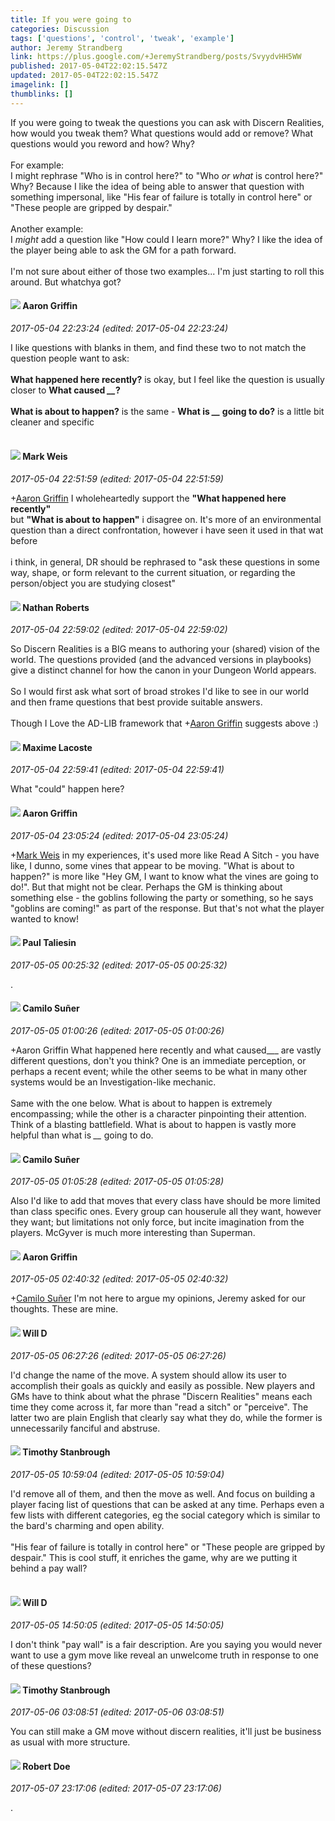 ```yaml
---
title: If you were going to
categories: Discussion
tags: ['questions', 'control', 'tweak', 'example']
author: Jeremy Strandberg
link: https://plus.google.com/+JeremyStrandberg/posts/SvyydvHH5WW
published: 2017-05-04T22:02:15.547Z
updated: 2017-05-04T22:02:15.547Z
imagelink: []
thumblinks: []
---
```


If you were going to tweak the questions you can ask with Discern Realities, how would you tweak them?  What questions would add or remove?  What questions would you reword and how?  Why? <br /><br />For example:  <br />I might rephrase &quot;Who is in control here?&quot; to &quot;Who <i>or what</i> is control here?&quot;  Why?  Because I like the idea of being able to answer that question with something impersonal, like &quot;His fear of failure is totally in control here&quot; or &quot;These people are gripped by despair.&quot;<br /><br />Another example:  <br />I <i>might</i> add a question like &quot;How could I learn more?&quot; Why?  I like the idea of the player being able to ask the GM for a path forward.<br /><br />I&#39;m not sure about either of those two examples... I&#39;m just starting to roll this around. But whatchya got?
<div id='comment z13jyjmycsbhyh0wv04cjroqpqz5wpqwn4o'>
  <h4><img src='{{site.baseurl}}//images/avatars/103667855585775066713_photo.jpg'> Aaron Griffin</h4>
      <p><cite>2017-05-04 22:23:24 (edited: 2017-05-04 22:23:24)</cite></p>
        <p>I like questions with blanks in them, and find these two to not match the question people want to ask:<br /><br /><b>What happened here recently?</b> is okay, but I feel like the question is usually closer to <b>What caused </b><b><i>__</i></b><b>?</b><br /><br /><b>What is about to happen?</b> is the same - <b>What is </b><b><i>__</i></b><b> going to do?</b> is a little bit cleaner and specific<br /><br /></p>
</div>
        

<div id='comment z13jyjmycsbhyh0wv04cjroqpqz5wpqwn4o'>
  <h4><img src='{{site.baseurl}}//images/avatars/102532126904257134510_photo.jpg'> Mark Weis</h4>
      <p><cite>2017-05-04 22:51:59 (edited: 2017-05-04 22:51:59)</cite></p>
        <p><span class="proflinkWrapper"><span class="proflinkPrefix">+</span><a class="proflink" href="https://plus.google.com/103667855585775066713" oid="103667855585775066713">Aaron Griffin</a></span> I wholeheartedly support the <b>&quot;What happened here recently&quot;</b><br />but <b>&quot;What is about to happen&quot;</b> i disagree on. It&#39;s more of an environmental question than a direct confrontation, however i have seen it used in that wat before<br /><br />i think, in general, DR should be rephrased to &quot;ask these questions in some way, shape, or form relevant to the current situation, or regarding the person/object you are studying closest&quot;</p>
</div>
        

<div id='comment z13jyjmycsbhyh0wv04cjroqpqz5wpqwn4o'>
  <h4><img src='{{site.baseurl}}//images/avatars/117646243340764868749_photo.jpg'> Nathan Roberts</h4>
      <p><cite>2017-05-04 22:59:02 (edited: 2017-05-04 22:59:02)</cite></p>
        <p>So Discern Realities is a BIG means to authoring your (shared) vision of the world. The questions provided (and the advanced versions in playbooks) give a distinct channel for how the canon in your Dungeon World appears.<br /><br />So I would first ask what sort of broad strokes I&#39;d like to see in our world and then frame questions that best provide suitable answers.<br /><br />Though I Love the AD-LIB framework that <span class="proflinkWrapper"><span class="proflinkPrefix">+</span><a class="proflink" href="https://plus.google.com/103667855585775066713" oid="103667855585775066713">Aaron Griffin</a></span> suggests above :)<br /></p>
</div>
        

<div id='comment z13jyjmycsbhyh0wv04cjroqpqz5wpqwn4o'>
  <h4><img src='{{site.baseurl}}//images/avatars/103209085571032627864_photo.jpg'> Maxime Lacoste</h4>
      <p><cite>2017-05-04 22:59:41 (edited: 2017-05-04 22:59:41)</cite></p>
        <p>What &quot;could&quot; happen here?</p>
</div>
        

<div id='comment z13jyjmycsbhyh0wv04cjroqpqz5wpqwn4o'>
  <h4><img src='{{site.baseurl}}//images/avatars/103667855585775066713_photo.jpg'> Aaron Griffin</h4>
      <p><cite>2017-05-04 23:05:24 (edited: 2017-05-04 23:05:24)</cite></p>
        <p><span class="proflinkWrapper"><span class="proflinkPrefix">+</span><a class="proflink" href="https://plus.google.com/102532126904257134510" oid="102532126904257134510">Mark Weis</a></span> in my experiences, it&#39;s used more like Read A Sitch - you have like, I dunno, some vines that appear to be moving. &quot;What is about to happen?&quot; is more like &quot;Hey GM, I want to know what the vines are going to do!&quot;. But that might not be clear. Perhaps the GM is thinking about something else - the goblins following the party or something, so he says &quot;goblins are coming!&quot; as part of the response. But that&#39;s not what the player wanted to know!</p>
</div>
        

<div id='comment z13jyjmycsbhyh0wv04cjroqpqz5wpqwn4o'>
  <h4><img src='{{site.baseurl}}//images/avatars/104126923962176651727_photo.jpg'> Paul Taliesin</h4>
      <p><cite>2017-05-05 00:25:32 (edited: 2017-05-05 00:25:32)</cite></p>
        <p>.</p>
</div>
        

<div id='comment z13jyjmycsbhyh0wv04cjroqpqz5wpqwn4o'>
  <h4><img src='{{site.baseurl}}//images/avatars/112843447302841412834_photo.jpg'> Camilo Suñer</h4>
      <p><cite>2017-05-05 01:00:26 (edited: 2017-05-05 01:00:26)</cite></p>
        <p>+Aaron Griffin What happened here recently and what caused___ are vastly different questions, don&#39;t you think? One is an immediate perception, or perhaps a recent event; while the other seems to be what in many other systems would be an Investigation-like mechanic.<br /><br />Same with the one below. What is about to happen is extremely encompassing; while the other is a character pinpointing their attention. Think of a blasting battlefield. What is about to happen is vastly more helpful than what is <i>__</i> going to do.</p>
</div>
        

<div id='comment z13jyjmycsbhyh0wv04cjroqpqz5wpqwn4o'>
  <h4><img src='{{site.baseurl}}//images/avatars/112843447302841412834_photo.jpg'> Camilo Suñer</h4>
      <p><cite>2017-05-05 01:05:28 (edited: 2017-05-05 01:05:28)</cite></p>
        <p>Also I&#39;d like to add that moves that every class have should be more limited than class specific ones. Every group can houserule all they want, however they want; but limitations not only force, but incite imagination from the players. McGyver is much more interesting than Superman.</p>
</div>
        

<div id='comment z13jyjmycsbhyh0wv04cjroqpqz5wpqwn4o'>
  <h4><img src='{{site.baseurl}}//images/avatars/103667855585775066713_photo.jpg'> Aaron Griffin</h4>
      <p><cite>2017-05-05 02:40:32 (edited: 2017-05-05 02:40:32)</cite></p>
        <p><span class="proflinkWrapper"><span class="proflinkPrefix">+</span><a class="proflink" href="https://plus.google.com/112843447302841412834" oid="112843447302841412834">Camilo Suñer</a></span> I&#39;m not here to argue my opinions, Jeremy asked for our thoughts. These are mine.</p>
</div>
        

<div id='comment z13jyjmycsbhyh0wv04cjroqpqz5wpqwn4o'>
  <h4><img src='{{site.baseurl}}//images/avatars/101431063674916277471_photo.jpg'> Will D</h4>
      <p><cite>2017-05-05 06:27:26 (edited: 2017-05-05 06:27:26)</cite></p>
        <p>I&#39;d change the name of the move.  A system should allow its user to accomplish their goals as quickly and easily as possible.  New players and GMs have to think about what the phrase &quot;Discern Realities&quot; means each time they come across it, far more than &quot;read a sitch&quot; or &quot;perceive&quot;.  The latter two are plain English that clearly say what they do, while the former is unnecessarily fanciful and abstruse.</p>
</div>
        

<div id='comment z13jyjmycsbhyh0wv04cjroqpqz5wpqwn4o'>
  <h4><img src='{{site.baseurl}}//images/avatars/102824134055036396913_photo.jpg'> Timothy Stanbrough</h4>
      <p><cite>2017-05-05 10:59:04 (edited: 2017-05-05 10:59:04)</cite></p>
        <p>I&#39;d remove all of them, and then the move as well. And focus on building a player facing list of questions that can be asked at any time. Perhaps even a few lists with different categories, eg the social category which is similar to the bard&#39;s charming and open ability.<br /><br />&quot;His fear of failure is totally in control here&quot; or &quot;These people are gripped by despair.&quot; This is cool stuff, it enriches the game, why are we putting it behind a pay wall?<br /><br /></p>
</div>
        

<div id='comment z13jyjmycsbhyh0wv04cjroqpqz5wpqwn4o'>
  <h4><img src='{{site.baseurl}}//images/avatars/101431063674916277471_photo.jpg'> Will D</h4>
      <p><cite>2017-05-05 14:50:05 (edited: 2017-05-05 14:50:05)</cite></p>
        <p>I don&#39;t think &quot;pay wall&quot; is a fair description.  Are you saying you would never want to use a gym move like reveal an unwelcome truth in response to one of these questions?</p>
</div>
        

<div id='comment z13jyjmycsbhyh0wv04cjroqpqz5wpqwn4o'>
  <h4><img src='{{site.baseurl}}//images/avatars/102824134055036396913_photo.jpg'> Timothy Stanbrough</h4>
      <p><cite>2017-05-06 03:08:51 (edited: 2017-05-06 03:08:51)</cite></p>
        <p>You can still make a GM move without discern realities, it&#39;ll just be business as usual with more structure.</p>
</div>
        

<div id='comment z13jyjmycsbhyh0wv04cjroqpqz5wpqwn4o'>
  <h4><img src='{{site.baseurl}}//images/avatars/105487846931822189120_photo.jpg'> Robert Doe</h4>
      <p><cite>2017-05-07 23:17:06 (edited: 2017-05-07 23:17:06)</cite></p>
        <p>.</p>
</div>
        